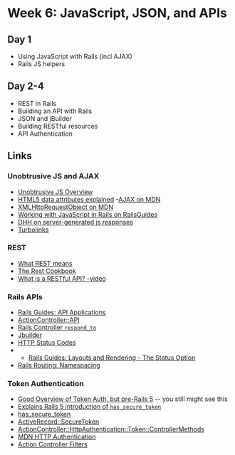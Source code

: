 # Week 6: JavaScript, JSON, and APIs

## Day 1

- Using JavaScript with Rails (incl AJAX)
- Rails JS helpers

## Day 2-4

- REST in Rails
- Building an API with Rails
- JSON and jBuilder
- Building RESTful resources
- API Authentication

## Links

### Unobtrusive JS and AJAX

- [Unobtrusive JS Overview](https://m.patrikonrails.com/a-definitive-guide-to-railss-unobtrusive-javascript-adapter-ef13bd047fff)
- [HTML5 data attributes explained](https://johnresig.com/blog/html-5-data-attributes/)
-[AJAX on MDN](https://developer.mozilla.org/en-US/docs/Web/Guide/AJAX)
- [XMLHttpRequestObject on MDN](https://developer.mozilla.org/en-US/docs/Web/API/XMLHttpRequest)
- [Working with JavaScript in Rails on RailsGuides](http://guides.rubyonrails.org/working_with_javascript_in_rails.html)
- [DHH on server-generated js responses](https://signalvnoise.com/posts/3697-server-generated-javascript-responses)
- [Turbolinks](https://github.com/turbolinks/turbolinks)

### REST

- [What REST means](https://codewords.recurse.com/issues/five/what-restful-actually-means)
- [The Rest Cookbook](http://restcookbook.com/)
- [What is a RESTful API? -video](https://youtu.be/Q-BpqyOT3a8)

### Rails APIs

- [Rails Guides: API Applications](http://guides.rubyonrails.org/api_app.html)
- [ActionController::API](http://api.rubyonrails.org/v5.2.0/classes/ActionController/API.html)
- [Rails Controller `respond_to`](http://api.rubyonrails.org/classes/ActionController/MimeResponds.html#method-i-respond_to)
- [Jbuilder](https://github.com/rails/jbuilder)
- [HTTP Status Codes](http://www.restapitutorial.com/httpstatuscodes.html)
- - [Rails Guides: Layouts and Rendering - The Status Option](http://guides.rubyonrails.org/layouts_and_rendering.html#the-status-option)
- [Rails Routing: Namespacing](http://guides.rubyonrails.org/routing.html#controller-namespaces-and-routing)

### Token Authentication

- [Good Overview of Token Auth, but pre-Rails 5](https://www.pluralsight.com/blog/2014/02/03/token-based-authentication-rails/) -- you still might see this
- [Explains Rails 5 introduction of `has_secure_token`](https://blog.bigbinary.com/2016/03/23/has-secure-token-to-generate-unique-random-token-in-rails-5.html)
- [has_secure_token](http://api.rubyonrails.org/classes/ActiveRecord/SecureToken/ClassMethods.html#method-i-has_secure_token)
- [ActiveRecord::SecureToken](http://api.rubyonrails.org/classes/ActiveRecord/SecureToken/ClassMethods.html)
- [ActionController::HttpAuthentication::Token::ControllerMethods](http://api.rubyonrails.org/classes/ActionController/HttpAuthentication/Token/ControllerMethods.html)
- [MDN HTTP Authentication](https://developer.mozilla.org/en-US/docs/Web/HTTP/Authentication)
- [Action Controller Filters](http://guides.rubyonrails.org/action_controller_overview.html#filters)